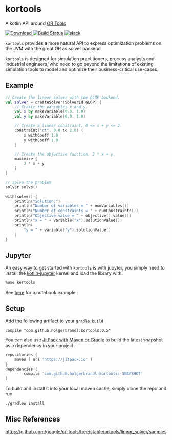 # kortools

A kotlin API around [OR Tools](https://developers.google.com/optimization) 

[ ![Download](https://img.shields.io/github/v/release/holgerbrandl/kortools) ](https://github.com/holgerbrandl/kortools/releases) [![Build Status](https://github.com/holgerbrandl/kortools/workflows/build/badge.svg)](https://github.com/holgerbrandl/kortools/actions?query=workflow%3Abuild) [![slack](https://img.shields.io/badge/slack-kortools-yellowgreen)](https://kotlinlang.slack.com/messages/datascience/)

`kortools` provides a more natural API to express optimization problems on the JVM with the great OR as solver backend.

`kortools` is designed for simulation practitioners, process analysts and industrial engineers, who need to go beyond the limitations of existing simulation tools to model and optimize their business-critical use-cases.

## Example

```kotlin
// Create the linear solver with the GLOP backend.
val solver = createSolver(SolverId.GLOP) {
    // Create the variables x and y.
    val x by makeVariable(0.0, 1.0)
    val y by makeVariable(0.0, 1.0)

    // Create a linear constraint, 0 <= x + y <= 2.
    constraint("ct", 0.0 to 2.0) {
        x withCoeff 1.0
        y withCoeff 1.0
    }

    // Create the objective function, 3 * x + y.
    maximize {
        3 * x + y
    }
}

// solve the problem
solver.solve()

with(solver) {
    println("Solution:")
    println("Number of variables = " + numVariables())
    println("Number of constraints = " + numConstraints())
    println("Objective value = " + objective().value())
    println("x = " + variable("x").solutionValue())
    println(
        "y = " + variable("y").solutionValue()
    )
}
```


## Jupyter

An easy way to get started with `kortools` is with jupyter, you simply need to install the [kotlin-jupyter](https://github.com/Kotlin/kotlin-jupyter) kernel and load the library with:

```bash
%use kortools
```

See [here](misc/optimize_cvrp.ipynb) for a notebook example.

## Setup

Add the following artifact to your `gradle.build`

```
compile "com.github.holgerbrandl:kortools:0.5"
```

You can also use [JitPack with Maven or Gradle](https://jitpack.io/#holgerbrandl/kortools/-SNAPSHOT) to build the latest snapshot as a dependency in your project.

```groovy
repositories {
    maven { url 'https://jitpack.io' }
}
dependencies {
        compile 'com.github.holgerbrandl:kortools:-SNAPSHOT'
}
```

To build and install it into your local maven cache, simply clone the repo and run
```bash
./gradlew install
```

## Misc References


https://github.com/google/or-tools/tree/stable/ortools/linear_solver/samples